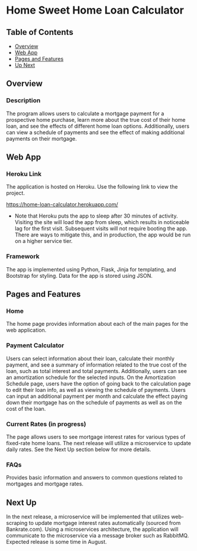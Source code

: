# Home Sweet Home Loan Calculator

## Table of Contents
* [Overview](#Overview)
* [Web App](#Web-App)
* [Pages and Features](#Pages-and-Features)
* [Up Next](#Up-Next)

## Overview
### Description
The program allows users to calculate a mortgage payment for a prospective home purchase, learn more about the true cost of their home loan, and see the effects of different home loan options. Additionally, users can view a schedule of payments and see the effect of making additional payments on their mortgage.  

## Web App
### Heroku Link
The application is hosted on Heroku. Use the following link to view the project.

https://home-loan-calculator.herokuapp.com/

* Note that Heroku puts the app to sleep after 30 minutes of activity. Visiting the site will load the app from sleep, which results in noticeable lag for the first visit. Subsequent visits will not require booting the app. There are ways to mitigate this, and in production, the app would be run on a higher service tier.

### Framework
The app is implemented using Python, Flask, Jinja for templating, and Bootstrap for styling. Data for the app is stored using JSON. 

## Pages and Features
### Home
The home page provides information about each of the main pages for the web application.

### Payment Calculator
Users can select information about their loan, calculate their monthly payment, and see a summary of information related to the true cost of the loan, such as total interest and total payments. Additionally, users can see an amortization schedule for the selected inputs. On the Amortization Schedule page, users have the option of going back to the calculation page to edit their loan info, as well as viewing the schedule of payments. Users can input an additional payment per month and calculate the effect paying down their mortgage has on the schedule of payments as well as on the cost of the loan. 

### Current Rates (in progress)
The page allows users to see mortgage interest rates for various types of fixed-rate home loans. The next release will utilize a microservice to update daily rates. See the Next Up section below for more details.

### FAQs
Provides basic information and answers to common questions related to mortgages and mortgage rates.

## Next Up
In the next release, a microservice will be implemented that utilizes web-scraping to update mortgage interest rates automatically (sourced from Bankrate.com). Using a microservices architecture, the application will communicate to the microservice via a message broker such as RabbitMQ. Expected release is some time in August.    

